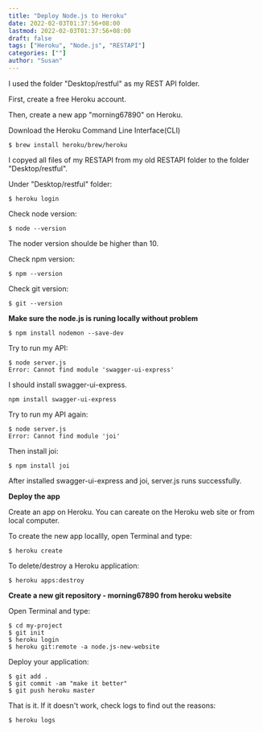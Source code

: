 ```yaml
---
title: "Deploy Node.js to Heroku"
date: 2022-02-03T01:37:56+08:00
lastmod: 2022-02-03T01:37:56+08:00
draft: false
tags: ["Heroku", "Node.js", "RESTAPI"]
categories: [""]
author: "Susan"
---
```


I used the folder "Desktop/restful" as my REST API folder. 

First, create a free Heroku account.

Then, create a new app "morning67890" on Heroku.


Download the Heroku Command Line Interface(CLI)
```shell
$ brew install heroku/brew/heroku
```

I copyed all files of my RESTAPI from my old RESTAPI folder to the folder "Desktop/restful". 

Under "Desktop/restful" folder: 
```shell
$ heroku login
```
Check node version:
```shell
$ node --version
```
The noder version shoulde be higher than 10.

Check npm version:
```shell
$ npm --version
```
Check git version:
```shell
$ git --version
```


**Make sure the node.js is runing locally without problem**
```shell
$ npm install nodemon --save-dev
```
Try to run my API:
```shell
$ node server.js
Error: Cannot find module 'swagger-ui-express'
```
I should install swagger-ui-express.

```shell
npm install swagger-ui-express
```
Try to run my API again:
```shell
$ node server.js
Error: Cannot find module 'joi'
```
Then install joi:
```shell
$ npm install joi
```
After installed swagger-ui-express and joi, server.js runs successfully.

**Deploy the app**

Create an app on Heroku. You can careate on the Heroku web site or from local computer.

To create the new app locallly, open Terminal and type:
```shell
$ heroku create
```
To delete/destroy a Heroku application:
```shell
$ heroku apps:destroy
```
**Create a new git repository - morning67890 from heroku website**

Open Terminal and type:
```shell
$ cd my-project 
$ git init
$ heroku login
$ heroku git:remote -a node.js-new-website
```
Deploy your application:
```shell
$ git add . 
$ git commit -am "make it better"
$ git push heroku master
```
That is it.
If it doesn't work, check logs to find out the reasons:
```shell
$ heroku logs
```